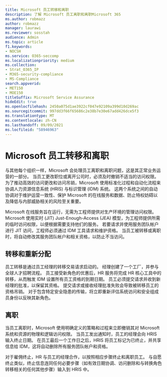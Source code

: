```yaml
---
title: Microsoft 员工转移和离职
description: 了解 Microsoft 员工离职和离职Microsoft 365
ms.author: robmazz
author: robmazz
manager: laurawi
ms.reviewer: sosstah
audience: Admin
ms.topic: article
f1.keywords:
- NOCSH
ms.service: O365-seccomp
ms.localizationpriority: medium
ms.collection:
- Strat_O365_IP
- M365-security-compliance
- MS-Compliance
search.appverid:
- MET150
- MOE150
titleSuffix: Microsoft Service Assurance
hideEdit: true
ms.openlocfilehash: 2450a075d1ae3922cf047e92109a399d10d269ac
ms.sourcegitcommit: 997dd3f66f65686c2e38b7e30e67add426dce5f3
ms.translationtype: MT
ms.contentlocale: zh-CN
ms.lasthandoff: 09/09/2021
ms.locfileid: "58946963"
---
```

# <a name="microsoft-employee-transfer-and-termination"></a>Microsoft 员工转移和离职

与其他每个组织一样，Microsoft 会处理员工离职和离职问题，这是其正常业务运营的一部分。 当员工更改职位或离开公司时，必须及时撤销不适当的访问权限。 为了推动高效的访问更改和访问吊销，Microsoft 使用标准化过程和自动化流程来协调人力资源信息系统 (HRIS) 与标识管理 (IDM) 系统。 这两个系统之间的自动协调对于维护运营一致性、保护 Microsoft 的在线服务和数据、防止特权妨碍以及降低与内部威胁相关的风险至关重要。

Microsoft 在线服务旨在运行，无需为工程师提供对生产环境的管理访问权限。 Microsoft 使用实时 (JIT) Just-Enough-Access (JEA) 模型，为工程师提供所需的临时访问权限，以便根据需要支持他们的服务。 若要请求并使用服务团队帐户进行 JIT 访问，工程师必须通过 IDM 工具请求和维护资格。 当员工被转移或离职时，将自动修改其服务团队帐户和相关资格，以防止不当访问。

## <a name="transfer-and-reassignment"></a>转移和重新分配

员工转移是通过员工经理的转移交易请求启动的。 经理创建了一个工厂，并参与全球人才招聘流程。 员工接受新角色的优惠后，HR 服务将完成 HR 核心工具中的转移，从而触发 IDM 设置所有员工资格的到期日期。 员工必须提交请求并收到新经理的批准，以保留其资格。 提交请求或接收经理批准失败会导致被转移员工的资格吊销。 对于包含特定安全隐患的传输，将立即重新评估系统访问和安全组成员身份以反映其新角色。

## <a name="termination"></a>离职

当员工离职时，Microsoft 使用明确定义的策略和过程来立即撤销其对 Microsoft 系统和资源的物理和逻辑访问权限。 当员工发出通知时，员工的经理会向 HRIS 输入终止日期。 在员工最后一个工作日之后，HRIS 将员工标记为已终止，并共享信息给 IDM，这将自动删除所有服务团队帐户和资格。

对于雇佣终止，HR 与员工的经理合作，以按照相应步骤终止和离职员工。 与自愿终止类似，终止信息连同任何必要步骤（如有效日期协调、访问删除和与转换角色转移相关的任何其他步骤）输入到 HRIS 中。
